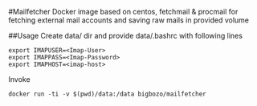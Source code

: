#Mailfetcher
Docker image based on centos, fetchmail & procmail for fetching external mail accounts and saving
raw mails in provided volume

##Usage
Create data/ dir and provide data/.bashrc with following lines

	export IMAPUSER=<Imap-User>
	export IMAPPASS=<Imap-Password>
	export IMAPHOST=<imap-host>

Invoke

	docker run -ti -v $(pwd)/data:/data bigbozo/mailfetcher
